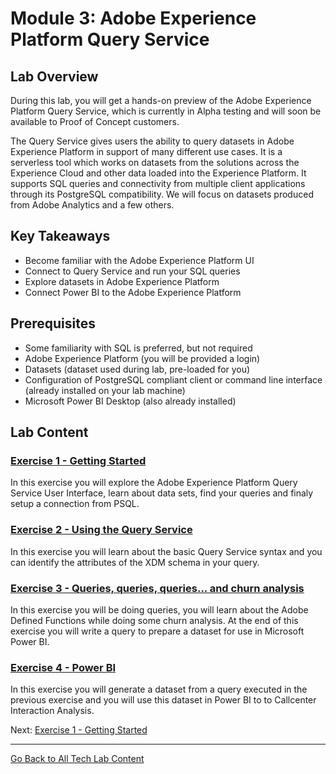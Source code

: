 # Module 3: Adobe Experience Platform Query Service

## Lab Overview

During this lab, you will get a hands-on preview of the Adobe Experience Platform Query Service, which is currently in Alpha testing and will soon be available to Proof of Concept customers.

The Query Service gives users the ability to query datasets in Adobe Experience Platform in support of many different use cases. It is a serverless tool which works on datasets from the solutions across the Experience Cloud and other data loaded into the Experience Platform. It supports SQL queries and connectivity from multiple client applications through its PostgreSQL compatibility. We will focus on datasets produced from Adobe Analytics and a few others.

## Key Takeaways

  * Become familiar with the Adobe Experience Platform UI
  * Connect to Query Service and run your SQL queries
  * Explore datasets in Adobe Experience Platform
  * Connect Power BI to the Adobe Experience Platform  

## Prerequisites

  * Some familiarity with SQL is preferred, but not required
  * Adobe Experience Platform (you will be provided a login)
  * Datasets (dataset used during lab, pre-loaded for you)
  * Configuration of PostgreSQL compliant client or command line interface (already installed on your lab machine)
  * Microsoft Power BI Desktop (also already installed)

## Lab Content

### [Exercise 1 - Getting Started](exercises/1-getting-started.md)

In this exercise you will explore the Adobe Experience Platform Query Service User Interface, learn about data sets, find your queries and finaly setup a connection from PSQL.

### [Exercise 2 - Using the Query Service](exercises/2-using-query-service.md)

In this exercise you will learn about the basic Query Service syntax and you can identify the attributes of the XDM schema in your query.

### [Exercise 3 - Queries, queries, queries...  and churn analysis](exercises/3-queries.md)

In this exercise you will be doing queries, you will learn about the Adobe Defined Functions while doing some churn analysis. At the end of this exercise you will write a query to prepare a dataset for use in Microsoft Power BI.

### [Exercise 4 - Power BI](exercises/4-power-bi.md)

In this exercise you will generate a dataset from a query executed in the previous exercise and you will use this dataset in Power BI to to Callcenter Interaction Analysis.


Next: [Exercise 1 - Getting Started](exercises/1-getting-started.md)

---

[Go Back to All Tech Lab Content](../README.md)